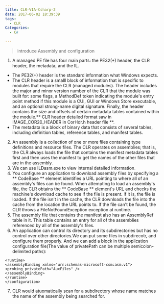 ```yaml
---
title: CLR-VIA-Csharp-2
date: 2017-06-02 18:39:39
tags:
  - CLR
Categories:
  - C#
    
---
```

> Introduce Assembly and configuration

<!--more-->


1. A managed PE file has four main parts: the PE32(+) header, the CLR header, the metadata, and the IL.
 - The PE32(+) header is the standard information what Windows expects.
 - The CLR header is a smalll block of information that is specific to modules that require the CLR (managed modules). The header includes the major and minor version number of the CLR that the module was built for: some flags, a MethodDef token indicating the module's entry point method if this module is a CUI, GUI or Windows Store executable, and an optional strong-name digital signature. Finally, the header contains the size and offsets of certain metadata tables contained within the module.** CLR header detailed format saw in IMAGE_COR20_HEADER in CorHdr.h header file **.
 - The metadata is a block of binary data that consists of several tables, including definition tables, reference tables, and manifest tables.
2. An assembly is a collection of one or more files containing type definitions and resource files. The CLR operates on assemblies; that is, the CLR always loads the file that contains the manifest metadata tables first and then uses the manifest to get the names of the other files that are in the assembly.
3. We can use ILDasm.exe to view internal detailed information.
4. You configure an application to download assembly files by specifying a ** CodeBase ** element identifies a URL pointing to where all of an assembly's files can be found. When attempting to load an assembly's file, the CLR obtains the ** CodeBase ** element's URL and checks the machine's download cache to see if the file is present. If it is, the file is loaded. If the file isn't in the cache, the CLR downloads the file into the cache from the location the URL points to. If the file can't be found, the CLR throws a FileNotFoundException exception at runtime.
5. The assembly file that contains the manifest also has an AssemblyRef table in it. This table contains an entry for all of the assemblies referenced by all of the assembly's files.
6. An application can control its directory and its subdirectories but has no control over other directories.We can put some files in subdirecotr, and configure them properly. And we can add a block in the application configuration file(The value of privatePath can be multiple semicolon-delimited paths):
```
<runtime>
<assemblyBinding xmlns="urn:schemas-microsoft-com:asm.v1">
<probing privatePath="AuxFiles" />
</assemblyBinding>
</runtime>
</configuration> 
```
7. CLR would atuomatically scan for a subdirectory whose name matches the name of the assembly being searched for.

